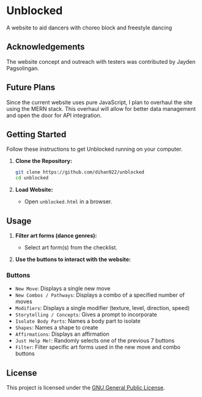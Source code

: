 # Unblocked

A website to aid dancers with choreo block and freestyle dancing

## Acknowledgements
The website concept and outreach with testers was contributed by Jayden Pagsolingan.

## Future Plans
Since the current website uses pure JavaScript, I plan to overhaul the site using the MERN stack. This overhaul will allow for better data management and open the door for API integration.

## Getting Started

Follow these instructions to get Unblocked running on your computer.

1. **Clone the Repository:**
    ```bash
    git clone https://github.com/dihan922/unblocked
    cd unblocked
    ```

2. **Load Website:**
    - Open `unblocked.html` in a browser.

## Usage

1. **Filter art forms (dance genres):**
    - Select art form(s) from the checklist.

2. **Use the buttons to interact with the website:**

### Buttons
- `New Move`: Displays a single new move
- `New Combos / Pathways`: Displays a combo of a specified number of moves
- `Modifiers`: Displays a single modifier (texture, level, direction, speed)
- `Storytelling / Concepts`: Gives a prompt to incorporate
- `Isolate Body Parts`: Names a body part to isolate
- `Shapes`: Names a shape to create
- `Affirmations`: Displays an affirmation
- `Just Help Me!`: Randomly selects one of the previous 7 buttons
- `Filter`: Filter specific art forms used in the new move and combo buttons
    

## License

This project is licensed under the [GNU General Public License](https://www.gnu.org/licenses/gpl-3.0.en.html#license-text).

